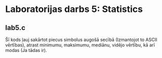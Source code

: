 # Laboratorijas darbs 5: Statistics
## lab5.c

Šī kods ļauj sakārtot piecus simbolus augošā secībā (Izmantojot to ASCII vērtības), atrast minimumu, maksimumu, mediānu, vidējo vērtību, kā arī modas (Ja tādas ir).
